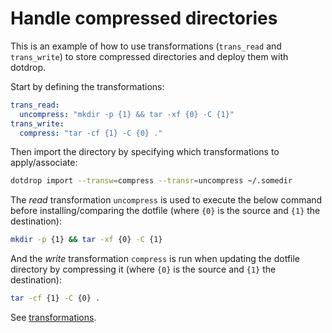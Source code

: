 # Handle compressed directories

This is an example of how to use transformations (`trans_read` and `trans_write`) to store
compressed directories and deploy them with dotdrop.

Start by defining the transformations:
```yaml
trans_read:
  uncompress: "mkdir -p {1} && tar -xf {0} -C {1}"
trans_write:
  compress: "tar -cf {1} -C {0} ."
```

Then import the directory by specifying which transformations to apply/associate:
```bash
dotdrop import --transw=compress --transr=uncompress ~/.somedir
```

The *read* transformation `uncompress` is used to execute the below command before installing/comparing the dotfile (where `{0}` is the source and `{1}` the destination):
```bash
mkdir -p {1} && tar -xf {0} -C {1}
```

And the *write* transformation `compress` is run when updating the dotfile directory by compressing it (where `{0}` is the source and `{1}` the destination):
```bash
tar -cf {1} -C {0} .
```

See [transformations](../config/config-transformations.md).